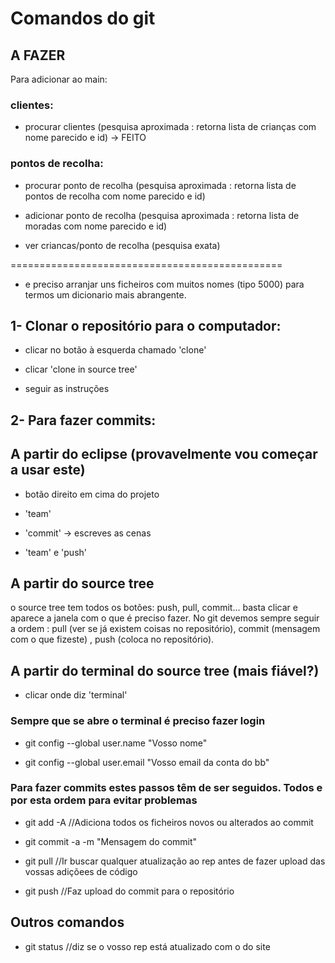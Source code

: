 # Comandos do git #

## A FAZER

Para adicionar ao main:

### clientes: ###

* procurar clientes (pesquisa aproximada : retorna lista de crianças com nome parecido e id) -> FEITO


### pontos de recolha: ###

* procurar ponto de recolha (pesquisa aproximada : retorna lista de pontos de recolha com nome parecido e id)

* adicionar ponto de recolha (pesquisa aproximada : retorna lista de moradas com nome parecido e id)

* ver criancas/ponto de recolha (pesquisa exata)

===============================================

* e preciso arranjar uns ficheiros com muitos nomes (tipo 5000) para termos um dicionario mais abrangente. 

## 1- Clonar o repositório para o computador: ##

* clicar no botão à esquerda chamado 'clone'

* clicar 'clone in source tree'

* seguir as instruções

## 2- Para fazer commits: ##

## A partir do eclipse (provavelmente vou começar a usar este)

* botão direito em cima do projeto

* 'team'

* 'commit' -> escreves as cenas

* 'team' e 'push'

## A partir do source tree ##

o source tree tem todos os botões: push, pull, commit... basta clicar e aparece a janela com o que é preciso fazer. 
No git devemos sempre seguir a ordem : pull (ver se já existem coisas no repositório), commit (mensagem com o que fizeste) , push (coloca no repositório).

## A partir do terminal do source tree (mais fiável?) ##

* clicar onde diz 'terminal'

### Sempre que se abre o terminal é preciso fazer login ###

* git config --global user.name "Vosso nome"

* git config --global user.email "Vosso email da conta do bb"

### Para fazer commits estes passos têm de ser seguidos. Todos e por esta ordem para evitar problemas ###

* git add -A    //Adiciona todos os ficheiros novos ou alterados ao commit

* git commit -a -m "Mensagem do commit"

* git pull      //Ir buscar qualquer atualização ao rep antes de fazer upload das 
vossas adiçõees de código

* git push     //Faz upload do commit para o repositório


## Outros comandos ##

* git status   //diz se o vosso rep está atualizado com o do site